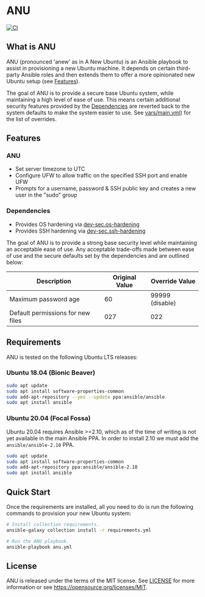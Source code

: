 # ANU

[![CI](https://github.com/MitchellCash/ansible-anu/actions/workflows/ci.yml/badge.svg)](https://github.com/MitchellCash/ansible-anu/actions/workflows/ci.yml)

## What is ANU

ANU (pronounced 'anew' as in A New Ubuntu) is an Ansible playbook to assist in provisioning a new
Ubuntu machine. It depends on certain third-party Ansible roles and then extends them to offer
a more opinionated new Ubuntu setup (see [Features](#features)).

The goal of ANU is to provide a secure base Ubuntu system, while maintaining a high level of ease
of use. This means certain additional security features provided by the
[Dependencies](#dependencies) are reverted back to the system defaults to make the system easier to
use. See [vars/main.yml](vars/main.yml)) for the list of overrides.

## Features
### ANU

* Set server timezone to UTC
* Configure UFW to allow traffic on the specified SSH port and enable UFW
* Prompts for a username, password & SSH public key and creates a new user in the "sudo" group
### Dependencies

* Provides OS hardening via [dev-sec.os-hardening](https://github.com/dev-sec/ansible-collection-hardening/tree/master/roles/os_hardening)
* Provides SSH hardening via [dev-sec.ssh-hardening](https://github.com/dev-sec/ansible-collection-hardening/tree/master/roles/ssh_hardening)

The goal of ANU is to provide a strong base security level while maintaining an acceptable ease of
use. Any acceptable trade-offs made between ease of use  and the secure defaults set by the
dependencies and are outlined below:

| Description                        | Original Value | Override Value  |
| ---------------------------------- | -------------- | --------------- |
| Maximum password age               | 60             | 99999 (disable) |
| Default permissions for new files  | 027            | 022             |

## Requirements

ANU is tested on the following Ubuntu LTS releases:

### Ubuntu 18.04 (Bionic Beaver)

```sh
sudo apt update
sudo apt install software-properties-common
sudo add-apt-repository --yes --update ppa:ansible/ansible
sudo apt install ansible
```

### Ubuntu 20.04 (Focal Fossa)

Ubuntu 20.04 requires Ansible >=2.10, which as of the time of writing is not yet available in the
main Ansible PPA. In order to install 2.10 we must add the `ansible/ansible-2.10` PPA.

```sh
sudo apt update
sudo apt install software-properties-common
sudo add-apt-repository ppa:ansible/ansible-2.10
sudo apt install ansible
```

## Quick Start

Once the requirements are installed, all you need to do is run the following commands to provision
your new Ubuntu system:

```sh
# Install collection requirements.
ansible-galaxy collection install -r requirements.yml

# Run the ANU playbook.
ansible-playbook anu.yml
```

## License

ANU is released under the terms of the MIT license. See [LICENSE](LICENSE) for more information or
see https://opensource.org/licenses/MIT.
